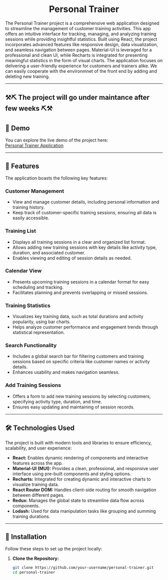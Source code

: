 <h1 align="center" id="title">Personal Trainer</h1>

<p id="description:">
The Personal Trainer project is a comprehensive web application designed to streamline the management of customer training activities. This app offers an intuitive interface for tracking, managing, and analyzing training sessions while providing insightful statistics. Built using React, the project incorporates advanced features like responsive design, data visualization, and seamless navigation between pages. Material-UI is leveraged for a professional and clean UI, while Recharts is integrated for presenting meaningful statistics in the form of visual charts. The application focuses on delivering a user-friendly experience for customers and trainers alike. We can easily cooperate with the environmnet of the front end by adding and deleting new training. 
</p>

---
<h2>⚒️⛏️ The project will go under maintance after few weeks ⛏️⚒️</h2>

<h2>🚀 Demo</h2>

You can explore the live demo of the project here:  
[Personal Trainer Application](https://personal-trainer-d9bf4d.netlify.app/)

---

<h2>🧐 Features</h2>

The application boasts the following key features:

### **Customer Management**
- View and manage customer details, including personal information and training history.  
- Keep track of customer-specific training sessions, ensuring all data is easily accessible.

### **Training List**
- Displays all training sessions in a clear and organized list format.  
- Allows adding new training sessions with key details like activity type, duration, and associated customer.  
- Enables viewing and editing of session details as needed.

### **Calendar View**
- Presents upcoming training sessions in a calendar format for easy scheduling and tracking.  
- Facilitates planning and prevents overlapping or missed sessions.

### **Training Statistics**
- Visualizes key training data, such as total durations and activity popularity, using bar charts.  
- Helps analyze customer performance and engagement trends through statistical representation.

### **Search Functionality**
- Includes a global search bar for filtering customers and training sessions based on specific criteria like customer names or activity details.  
- Enhances usability and makes navigation seamless.

### **Add Training Sessions**
- Offers a form to add new training sessions by selecting customers, specifying activity type, duration, and time.  
- Ensures easy updating and maintaining of session records.

---

<h2>🛠️ Technologies Used</h2>

The project is built with modern tools and libraries to ensure efficiency, scalability, and user experience:

- **React:** Enables dynamic rendering of components and interactive features across the app.  
- **Material-UI (MUI):** Provides a clean, professional, and responsive user interface using pre-built components and styling options.  
- **Recharts:** Integrated for creating dynamic and interactive charts to visualize training data.  
- **React Router DOM:** Handles client-side routing for smooth navigation between different pages.  
- **Redux:** Manages the global state to streamline data flow across components.  
- **Lodash:** Used for data manipulation tasks like grouping and summing training durations.

---

<h2>🔧 Installation</h2>

Follow these steps to set up the project locally:

1. **Clone the Repository:**  
   ```bash
   git clone https://github.com/your-username/personal-trainer.git
   cd personal-trainer

